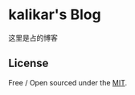# kalikar's Blog

这里是占的博客

## License

Free / Open sourced under the 
[MIT](https://github.com/web-create/harmony/blob/master/LICENSE.md).
